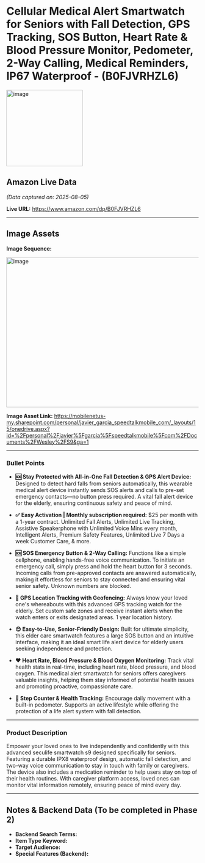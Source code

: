 # Cellular Medical Alert Smartwatch for Seniors with Fall Detection, GPS Tracking, SOS Button, Heart Rate & Blood Pressure Monitor, Pedometer, 2-Way Calling, Medical Reminders, IP67 Waterproof - (B0FJVRHZL6)

<img width="200" height="200" alt="image" src="https://github.com/user-attachments/assets/d035bb69-ddb5-470e-80a4-b5bab3fc06e1" />

## Amazon Live Data
*(Data captured on: 2025-08-05)*

**Live URL:** https://www.amazon.com/dp/B0FJVRHZL6

---

## Image Assets

**Image Sequence:**

<img width="1031" height="393" alt="image" src="https://github.com/user-attachments/assets/8cb76f5b-8046-4750-97d4-a64738256098" />


**Image Asset Link:** https://mobilenetus-my.sharepoint.com/personal/javier_garcia_speedtalkmobile_com/_layouts/15/onedrive.aspx?id=%2Fpersonal%2Fjavier%5Fgarcia%5Fspeedtalkmobile%5Fcom%2FDocuments%2FWesley%2FS9&ga=1

---

### Bullet Points

- **🆘 Stay Protected with All-in-One Fall Detection & GPS Alert Device:** Designed to detect hard falls from seniors automatically, this wearable medical alert device instantly sends SOS alerts and calls to pre-set emergency contacts—no button press required. A vital fall alert device for the elderly, ensuring continuous safety and peace of mind.

- **✅ Easy Activation | Monthly subscription required:** $25 per month with a 1-year contract. Unlimited Fall Alerts, Unlimited Live Tracking, Assistive Speakerphone with Unlimited Voice Mins every month, Intelligent Alerts, Premium Safety Features, Unlimited Live 7 Days a week Customer Care, & more.

- **🆘 SOS Emergency Button & 2-Way Calling:** Functions like a simple cellphone, enabling hands-free voice communication. To initiate an emergency call, simply press and hold the heart button for 3 seconds. Incoming calls from pre-approved contacts are answered automatically, making it effortless for seniors to stay connected and ensuring vital senior safety. Unknown numbers are blocked.

- **📍 GPS Location Tracking with Geofencing:** Always know your loved one's whereabouts with this advanced GPS tracking watch for the elderly. Set custom safe zones and receive instant alerts when the watch enters or exits designated areas. 1 year location history.

- **😊 Easy-to-Use, Senior-Friendly Design:** Built for ultimate simplicity, this elder care smartwatch features a large SOS button and an intuitive interface, making it an ideal smart life alert device for elderly users seeking independence and protection.

- **❤️ Heart Rate, Blood Pressure & Blood Oxygen Monitoring:** Track vital health stats in real-time, including heart rate, blood pressure, and blood oxygen. This medical alert smartwatch for seniors offers caregivers valuable insights, helping them stay informed of potential health issues and promoting proactive, compassionate care.

- **👟 Step Counter & Health Tracking:** Encourage daily movement with a built-in pedometer. Supports an active lifestyle while offering the protection of a life alert system with fall detection.

---

### Product Description

Empower your loved ones to live independently and confidently with this advanced seculife smartwatch s9 designed specifically for seniors. Featuring a durable IPX8 waterproof design, automatic fall detection, and two-way voice communication to stay in touch with family or caregivers. The device also includes a medication reminder to help users stay on top of their health routines. With caregiver platform access, loved ones can monitor vital information remotely, ensuring peace of mind every day.

---
## Notes & Backend Data (To be completed in Phase 2)

- **Backend Search Terms:**
- **Item Type Keyword:**
- **Target Audience:**
- **Special Features (Backend):**
